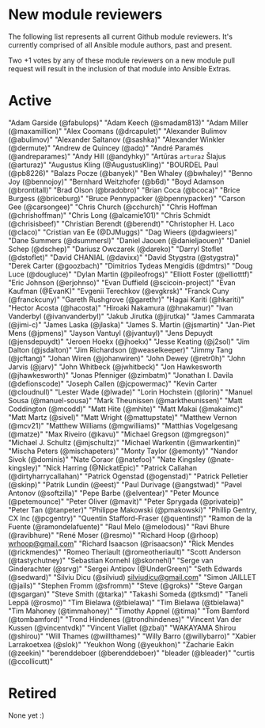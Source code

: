 New module reviewers
====================
The following list represents all current Github module reviewers.  It's currently comprised of all Ansible module authors, past and present.

Two +1 votes by any of these module reviewers on a new module pull request will result in the inclusion of that module into Ansible Extras.

Active
======
"Adam Garside (@fabulops)"
"Adam Keech (@smadam813)"
"Adam Miller (@maxamillion)"
"Alex Coomans (@drcapulet)"
"Alexander Bulimov (@abulimov)"
"Alexander Saltanov (@sashka)"
"Alexander Winkler (@dermute)"
"Andrew de Quincey (@adq)"
"André Paramés (@andreparames)"
"Andy Hill (@andyhky)"
"Artūras `arturaz` Šlajus (@arturaz)"
"Augustus Kling (@AugustusKling)"
"BOURDEL Paul (@pb8226)"
"Balazs Pocze (@banyek)"
"Ben Whaley (@bwhaley)"
"Benno Joy (@bennojoy)"
"Bernhard Weitzhofer (@b6d)"
"Boyd Adamson (@brontitall)"
"Brad Olson (@bradobro)"
"Brian Coca (@bcoca)"
"Brice Burgess (@briceburg)"
"Bruce Pennypacker (@bpennypacker)"
"Carson Gee (@carsongee)"
"Chris Church (@cchurch)"
"Chris Hoffman (@chrishoffman)"
"Chris Long (@alcamie101)"
"Chris Schmidt (@chrisisbeef)"
"Christian Berendt (@berendt)"
"Christopher H. Laco (@claco)"
"Cristian van Ee (@DJMuggs)"
"Dag Wieers (@dagwieers)"
"Dane Summers (@dsummersl)"
"Daniel Jaouen (@danieljaouen)"
"Daniel Schep (@dschep)"
"Dariusz Owczarek (@dareko)"
"Darryl Stoflet (@dstoflet)"
"David CHANIAL (@davixx)"
"David Stygstra (@stygstra)"
"Derek Carter (@goozbach)"
"Dimitrios Tydeas Mengidis (@dmtrs)" 
"Doug Luce (@dougluce)"
"Dylan Martin (@pileofrogs)"
"Elliott Foster (@elliotttf)"
"Eric Johnson (@erjohnso)"
"Evan Duffield (@scicoin-project)"
"Evan Kaufman (@EvanK)"
"Evgenii Terechkov (@evgkrsk)"
"Franck Cuny (@franckcuny)"
"Gareth Rushgrove (@garethr)"
"Hagai Kariti (@hkariti)"
"Hector Acosta (@hacosta)"
"Hiroaki Nakamura (@hnakamur)"
"Ivan Vanderbyl (@ivanvanderbyl)"
"Jakub Jirutka (@jirutka)"
"James Cammarata (@jimi-c)"
"James Laska (@jlaska)"
"James S. Martin (@jsmartin)"
"Jan-Piet Mens (@jpmens)"
"Jayson Vantuyl (@jvantuyl)"
"Jens Depuydt (@jensdepuydt)"
"Jeroen Hoekx (@jhoekx)"
"Jesse Keating (@j2sol)"
"Jim Dalton (@jsdalton)"
"Jim Richardson (@weaselkeeper)"
"Jimmy Tang (@jcftang)"
"Johan Wiren (@johanwiren)"
"John Dewey (@retr0h)"
"John Jarvis (@jarv)"
"John Whitbeck (@jwhitbeck)"
"Jon Hawkesworth (@jhawkesworth)"
"Jonas Pfenniger (@zimbatm)"
"Jonathan I. Davila (@defionscode)"
"Joseph Callen (@jcpowermac)"
"Kevin Carter (@cloudnull)"
"Lester Wade (@lwade)"
"Lorin Hochstein (@lorin)"
"Manuel Sousa (@manuel-sousa)"
"Mark Theunissen (@marktheunissen)"
"Matt Coddington (@mcodd)"
"Matt Hite (@mhite)"
"Matt Makai (@makaimc)"
"Matt Martz (@sivel)"
"Matt Wright (@mattupstate)"
"Matthew Vernon (@mcv21)"
"Matthew Williams (@mgwilliams)"
"Matthias Vogelgesang (@matze)"
"Max Riveiro (@kavu)"
"Michael Gregson (@mgregson)"
"Michael J. Schultz (@mjschultz)"
"Michael Warkentin (@mwarkentin)"
"Mischa Peters (@mischapeters)"
"Monty Taylor (@emonty)"
"Nandor Sivok (@dominis)"
"Nate Coraor (@natefoo)"
"Nate Kingsley (@nate-kingsley)"
"Nick Harring (@NickatEpic)"
"Patrick Callahan (@dirtyharrycallahan)"
"Patrick Ogenstad (@ogenstad)"
"Patrick Pelletier (@skinp)"
"Patrik Lundin (@eest)"
"Paul Durivage (@angstwad)"
"Pavel Antonov (@softzilla)"
"Pepe Barbe (@elventear)"
"Peter Mounce (@petemounce)"
"Peter Oliver (@mavit)"
"Peter Sprygada (@privateip)"
"Peter Tan (@tanpeter)"
"Philippe Makowski (@pmakowski)"
"Phillip Gentry, CX Inc (@pcgentry)"
"Quentin Stafford-Fraser (@quentinsf)"
"Ramon de la Fuente (@ramondelafuente)"
"Raul Melo (@melodous)" 
"Ravi Bhure (@ravibhure)"
"René Moser (@resmo)"
"Richard Hoop (@rhoop) <wrhoop@gmail.com>"
"Richard Isaacson (@risaacson)" 
"Rick Mendes (@rickmendes)"
"Romeo Theriault (@romeotheriault)"
"Scott Anderson (@tastychutney)"
"Sebastian Kornehl (@skornehl)"
"Serge van Ginderachter (@srvg)"
"Sergei Antipov (@UnderGreen)"
"Seth Edwards (@sedward)" 
"Silviu Dicu (@silviud) <silviudicu@gmail.com>"
"Simon JAILLET (@jails)"
"Stephen Fromm (@sfromm)"
"Steve (@groks)"
"Steve Gargan (@sgargan)"
"Steve Smith (@tarka)"
"Takashi Someda (@tksmd)"
"Taneli Leppä (@rosmo)"
"Tim Bielawa (@tbielawa)"
"Tim Bielawa (@tbielawa)" 
"Tim Mahoney (@timmahoney)"
"Timothy Appnel (@tima)"
"Tom Bamford (@tombamford)"
"Trond Hindenes (@trondhindenes)"
"Vincent Van der Kussen (@vincentvdk)"
"Vincent Viallet (@zbal)"
"WAKAYAMA Shirou (@shirou)"
"Will Thames (@willthames)"
"Willy Barro (@willybarro)"
"Xabier Larrakoetxea (@slok)"
"Yeukhon Wong (@yeukhon)"
"Zacharie Eakin (@zeekin)"
"berenddeboer (@berenddeboer)"
"bleader (@bleader)" 
"curtis (@ccollicutt)"

Retired
=======
None yet :)
